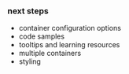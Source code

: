 ### next steps

- container configuration options
- code samples
- tooltips and learning resources
- multiple containers
- styling
